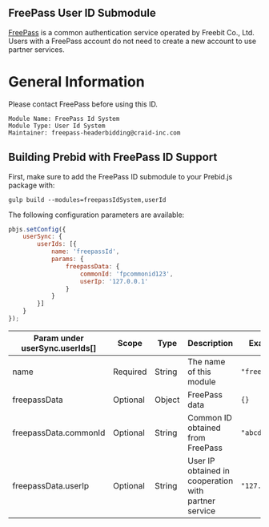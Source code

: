 ## FreePass User ID Submodule

[FreePass](https://freepass-login.com/introduction.html) is a common authentication service operated by Freebit Co., Ltd. Users with a FreePass account do not need to create a new account to use partner services. 

# General Information

Please contact FreePass before using this ID.

```
Module Name: FreePass Id System
Module Type: User Id System
Maintainer: freepass-headerbidding@craid-inc.com
```

## Building Prebid with FreePass ID Support

First, make sure to add the FreePass ID submodule to your Prebid.js package with:

```
gulp build --modules=freepassIdSystem,userId
```

The following configuration parameters are available:

```javascript
pbjs.setConfig({
    userSync: {
        userIds: [{
            name: 'freepassId',
            params: {
                freepassData: {
                    commonId: 'fpcommonid123',
                    userIp: '127.0.0.1'
                }
            }
        }]
    }
});
```

| Param under userSync.userIds[] | Scope    | Type   | Description                                          | Example        |
|--------------------------------|----------|--------|------------------------------------------------------|----------------|
| name                           | Required | String | The name of this module                              | `"freepassId"` |
| freepassData                   | Optional | Object | FreePass data                                        | `{}`           |
| freepassData.commonId          | Optional | String | Common ID obtained from FreePass                     | `"abcd1234"`   |
| freepassData.userIp            | Optional | String | User IP obtained in cooperation with partner service | `"127.0.0.1"`  |

